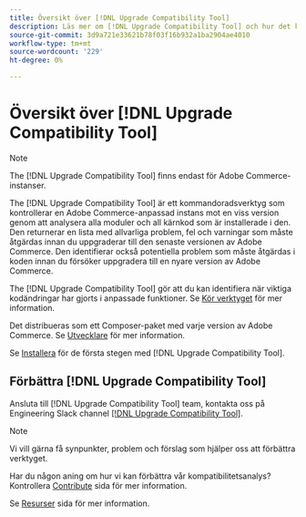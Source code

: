 ```yaml
---
title: Översikt över [!DNL Upgrade Compatibility Tool]
description: Läs mer om [!DNL Upgrade Compatibility Tool] och hur det kan hjälpa dig med ditt Adobe Commerce-projekt.
source-git-commit: 3d9a721e33621b78f03f16b932a1ba2904ae4010
workflow-type: tm+mt
source-wordcount: '229'
ht-degree: 0%

---
```



# Översikt över [!DNL Upgrade Compatibility Tool]

>[!NOTE]
>
>The [!DNL Upgrade Compatibility Tool] finns endast för Adobe Commerce-instanser.

The [!DNL Upgrade Compatibility Tool] är ett kommandoradsverktyg som kontrollerar en Adobe Commerce-anpassad instans mot en viss version genom att analysera alla moduler och all kärnkod som är installerade i den. Den returnerar en lista med allvarliga problem, fel och varningar som måste åtgärdas innan du uppgraderar till den senaste versionen av Adobe Commerce. Den identifierar också potentiella problem som måste åtgärdas i koden innan du försöker uppgradera till en nyare version av Adobe Commerce.

The [!DNL Upgrade Compatibility Tool] gör att du kan identifiera när viktiga kodändringar har gjorts i anpassade funktioner. Se [Kör verktyget](../upgrade-compatibility-tool/run.md) för mer information.

Det distribueras som ett Composer-paket med varje version av Adobe Commerce. Se [Utvecklare](../upgrade-compatibility-tool/developer.md) för mer information.

Se [Installera](../upgrade-compatibility-tool/install.md) för de första stegen med [!DNL Upgrade Compatibility Tool].

## Förbättra [!DNL Upgrade Compatibility Tool]

Ansluta till [!DNL Upgrade Compatibility Tool] team, kontakta oss på Engineering Slack channel [[!DNL Upgrade Compatibility Tool]](https://magentocommeng.slack.com/archives/C019Y143U9F).

>[!NOTE]
>
>Vi vill gärna få synpunkter, problem och förslag som hjälper oss att förbättra verktyget.

Har du någon aning om hur vi kan förbättra vår kompatibilitetsanalys? Kontrollera [Contribute](https://devdocs.magento.com/guides/v2.4/coding-standards/contributing.html) sida för mer information.

Se [Resurser](https://devdocs.magento.com/community/resources/resources.html) sida för mer information.
